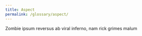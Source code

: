 ```yaml
---
title: Aspect
permalink: /glossary/aspect/
---
```

Zombie ipsum reversus ab viral inferno, nam rick grimes malum